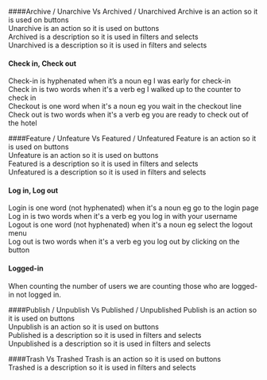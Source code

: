 ####Archive / Unarchive Vs Archived / Unarchived
Archive is an action so it is used on buttons  
Unarchive is an action so it is used on buttons  
Archived is a description so it is used in filters and selects  
Unarchived is a description so it is used in filters and selects  

#### Check in, Check out
Check-in is hyphenated when it’s a noun eg  I was early for check-in  
Check in is two words when it's a verb eg I walked up to the counter to check in  
Checkout is one word when it's a noun eg you wait in the checkout line  
Check out is two words when it's a verb eg you are ready to check out of the hotel  

####Feature / Unfeature Vs Featured / Unfeatured
Feature is an action so it is used on buttons  
Unfeature is an action so it is used on buttons  
Featured is a description so it is used in filters and selects  
Unfeatured is a description so it is used in filters and selects  

#### Log in, Log out
Login is one word (not hyphenated) when it's a noun eg go to the login page  
Log in is two words when it's a verb eg you log in with your username    
Logout is one word (not hyphenated) when it's a noun eg select the logout menu  
Log out is two words when it's a verb eg you log out by clicking on the button  

#### Logged-in
When counting the number of users we are counting those who are logged-in not logged in.

####Publish / Unpublish Vs Published / Unpublished
Publish is an action so it is used on buttons  
Unpublish is an action so it is used on buttons  
Published is a description so it is used in filters and selects  
Unpublished is a description so it is used in filters and selects  

####Trash Vs Trashed
Trash is an action so it is used on buttons  
Trashed is a description so it is used in filters and selects  

